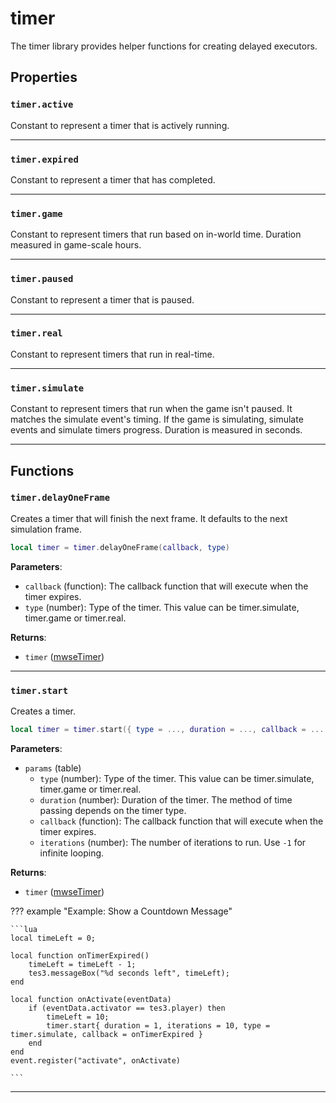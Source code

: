 # timer

The timer library provides helper functions for creating delayed executors.

## Properties

### `timer.active`

Constant to represent a timer that is actively running.

***

### `timer.expired`

Constant to represent a timer that has completed.

***

### `timer.game`

Constant to represent timers that run based on in-world time. Duration measured in game-scale hours.

***

### `timer.paused`

Constant to represent a timer that is paused.

***

### `timer.real`

Constant to represent timers that run in real-time.

***

### `timer.simulate`

Constant to represent timers that run when the game isn't paused. It matches the simulate event's timing. If the game is simulating, simulate events and simulate timers progress. Duration is measured in seconds.

***

## Functions

### `timer.delayOneFrame`

Creates a timer that will finish the next frame. It defaults to the next simulation frame.

```lua
local timer = timer.delayOneFrame(callback, type)
```

**Parameters**:

* `callback` (function): The callback function that will execute when the timer expires.
* `type` (number): Type of the timer. This value can be timer.simulate, timer.game or timer.real.

**Returns**:

* `timer` ([mwseTimer](../../types/mwseTimer))

***

### `timer.start`

Creates a timer.

```lua
local timer = timer.start({ type = ..., duration = ..., callback = ..., iterations = ... })
```

**Parameters**:

* `params` (table)
	* `type` (number): Type of the timer. This value can be timer.simulate, timer.game or timer.real.
	* `duration` (number): Duration of the timer. The method of time passing depends on the timer type.
	* `callback` (function): The callback function that will execute when the timer expires.
	* `iterations` (number): The number of iterations to run. Use ``-1`` for infinite looping.

**Returns**:

* `timer` ([mwseTimer](../../types/mwseTimer))

??? example "Example: Show a Countdown Message"

	```lua
	local timeLeft = 0;
	
	local function onTimerExpired() 
		timeLeft = timeLeft - 1;
		tes3.messageBox("%d seconds left", timeLeft);
	end
	
	local function onActivate(eventData)
		if (eventData.activator == tes3.player) then
			timeLeft = 10;
			timer.start{ duration = 1, iterations = 10, type = timer.simulate, callback = onTimerExpired }
		end
	end
	event.register("activate", onActivate)

	```

***

